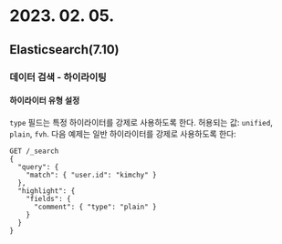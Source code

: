 # 2023. 02. 05.

## Elasticsearch(7.10)

### 데이터 검색 - 하이라이팅

#### 하이라이터 유형 설정

`type` 필드는 특정 하이라이터를 강제로 사용하도록 한다. 허용되는 값: `unified`, `plain`, `fvh`. 다음 예제는 일반 하이라이터를 강제로 사용하도록 한다:

```http
GET /_search
{
  "query": {
    "match": { "user.id": "kimchy" }
  },
  "highlight": {
    "fields": {
      "comment": { "type": "plain" }
    }
  }
}
```



